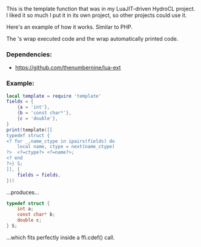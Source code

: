 This is the template function that was in my LuaJIT-driven HydroCL project.
I liked it so much I put it in its own project, so other projects could use it.

Here's an example of how it works.  Similar to PHP.  

The <? ?>'s wrap executed code and the <?= ?> wrap automatically printed code.

### Dependencies:

- https://github.com/thenumbernine/lua-ext

### Example:

``` Lua
local template = require 'template'
fields = {
	{a = 'int'},
	{b = 'const char*'},
	{c = 'double'},
}
print(template([[
typedef struct {
<? for _,name_ctype in ipairs(fields) do
	local name, ctype = next(name_ctype)
?>	<?=ctype?> <?=name?>;
<? end
?>} S;
]], {
	fields = fields,
}))
```

...produces...

``` C
typedef struct {
	int a;
	const char* b;
	double c;
} S;
```

...which fits perfectly inside a ffi.cdef() call.
